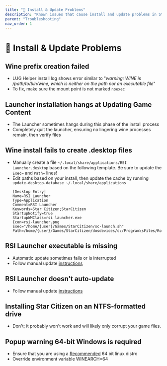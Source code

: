 ```yaml
---
title: "💾 Install & Update Problems"
description: "Known issues that cause install and update problems in Star Citizen on Linux + troubleshooting steps to resolve them"
parent: "Troubleshooting"
nav_order: 1
---
```


# 💾 Install & Update Problems

## Wine prefix creation failed
- LUG Helper install log shows error similar to "_warning: WINE is /path/to/bin/wine, which is neither on the path nor an executable file_"
- To fix, make sure the mount point is not marked `noexec`


## Launcher installation hangs at Updating Game Content
- The Launcher sometimes hangs during this phase of the install process
- Completely quit the launcher, ensuring no lingering wine processes remain, then verify files


## Wine install fails to create .desktop files
- Manually create a file `~/.local/share/applications/RSI Launcher.desktop` based on the following template. Be sure to update the `Exec=` and `Path=` lines!
- Edit paths based on your install, then update the cache by running `update-desktop-database ~/.local/share/applications`
  ```
  [Desktop Entry]
  Name=RSI Launcher
  Type=Application
  Comment=RSI Launcher
  Keywords=Star Citizen;StarCitizen
  StartupNotify=true
  StartupWMClass=rsi launcher.exe
  Icon=rsi-launcher.png
  Exec="/home/{user}/Games/StarCitizen/sc-launch.sh"
  Path=/home/{user}/Games/StarCitizen/dosdevices/c:/Program\sFiles/Roberts\sSpace\sIndustries/RSI\sLauncher
  ```


## RSI Launcher executable is missing
- Automatic update sometimes fails or is interrupted
- Follow manual update [instructions](/Tips-and-Tricks#rsi-launcher-manual-update)

## RSI Launcher doesn't auto-update
- Follow manual update [instructions](/Tips-and-Tricks#rsi-launcher-manual-update)

## Installing Star Citizen on an NTFS-formatted drive
- Don't; it probably won't work and will likely only corrupt your game files.

## Popup warning 64-bit Windows is required
- Ensure that you are using a [Recommended](/Tips-and-Tricks#recommended-distros) 64 bit linux distro
- Override environment variable WINEARCH=64
